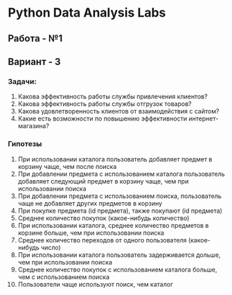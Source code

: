 # Python Data Analysis Labs

## Работа - №1
## Вариант - 3
  
### Задачи:
1. Какова эффективность работы службы привлечения клиентов?
2. Какова эффективность работы службы отгрузок товаров?
3. Какова удовлетворенность клиентов от взаимодействия с сайтом?
4. Какие есть возможности по повышению эффективности интернет-
   магазина?

### Гипотезы

1. При использовании каталога пользователь добавляет предмет в корзину чаще, чем после поиска
2. При добавлении предмета с использованием каталога пользователь добавляет следующий предмет в корзину чаще, чем при использовании поиска
3. При добавлении предмета с использованием поиска, пользователь чаще не добавляет других предметов в корзину
4. При покупке предмета (id предмета), также покупают (id предмета)
5. Среднее количество покупок (какое-нибудь количество)
6. При использовании каталога, среднее количество предметов в корзине больше, чем при использовании поиска
7. Среднее количество переходов от одного пользователя (какое-нибудь число)
8. При использовании каталога пользователь задерживается дольше, чем при использовании поиска
9. Среднее количество покупок с использованием каталога больше, чем с использованием поиска
10. Пользователи чаще используют поиск, чем каталог
